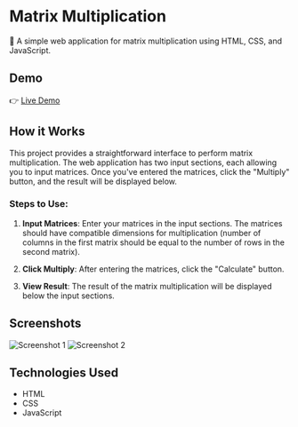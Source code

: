 # Matrix Multiplication

🚀 A simple web application for matrix multiplication using HTML, CSS, and JavaScript.

## Demo
👉 [Live Demo](planet-spark-assignment-rahil1202.vercel.app)

## How it Works

This project provides a straightforward interface to perform matrix multiplication. The web application has two input sections, each allowing you to input matrices. Once you've entered the matrices, click the "Multiply" button, and the result will be displayed below.

### Steps to Use:

1. **Input Matrices**: Enter your matrices in the input sections. The matrices should have compatible dimensions for multiplication (number of columns in the first matrix should be equal to the number of rows in the second matrix).

2. **Click Multiply**: After entering the matrices, click the "Calculate" button.

3. **View Result**: The result of the matrix multiplication will be displayed below the input sections.

## Screenshots

![Screenshot 1](![image](https://github.com/rahil1202/planet-spark-assignment/assets/104057403/7b2d1080-f1c5-465a-b0d0-d67da00c0753)
)
![Screenshot 2](![image](https://github.com/rahil1202/planet-spark-assignment/assets/104057403/e3ab51a7-d1e1-4c8b-8946-5d95138b02eb)
)

## Technologies Used

- HTML
- CSS
- JavaScript


